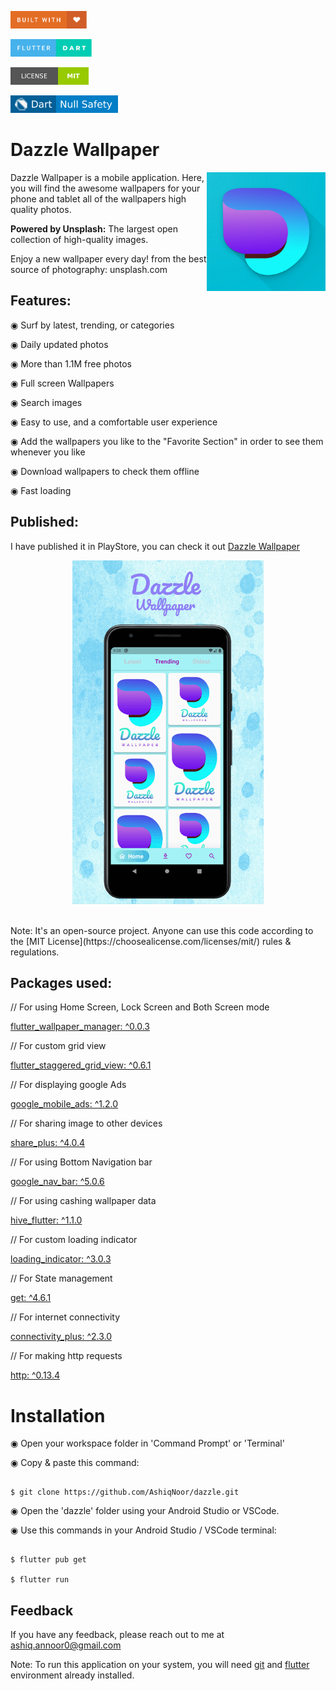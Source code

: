 
<img  src="log/git_badges/built-with-love.svg"  height="28px"/>&nbsp;&nbsp;

<img  src="log/git_badges/flutter-dart.svg"  height="28px"  />&nbsp;&nbsp;

<a  href="https://choosealicense.com/licenses/mit/"  target="_blank"><img  src="log/git_badges/license-MIT.svg"  height="28px"  /></a>&nbsp;&nbsp;

<img  src="log/git_badges/dart-null_safety-blue.svg"  height="28px"/>

  

# Dazzle Wallpaper

  

<img  align="right"  src="log/app_logo/playstore.png"  height="190"></img>

  

<p  align="justify"  >

Dazzle Wallpaper is a mobile application. Here, you will find the awesome wallpapers for your phone and tablet all of the wallpapers high quality photos.

</p>

<p  align="justify">

<b>Powered by Unsplash:</b> The largest open collection of high-quality images.

  

Enjoy a new wallpaper every day! from the best source of photography: unsplash.com

  

## Features:

  

◉ Surf by latest, trending, or categories<br>

◉ Daily updated photos<br>

◉ More than 1.1M free photos<br>

◉ Full screen Wallpapers<br>

◉ Search images<br>

◉ Easy to use, and a comfortable user experience<br>

◉ Add the wallpapers you like to the "Favorite Section" in order to see them whenever you like<br>

◉ Download wallpapers to check them offline<br>

◉ Fast loading<br>

</p>

  

## Published:

  

I have published it in PlayStore, you can check it out [Dazzle Wallpaper](https://play.google.com/store/apps/details?id=com.darkshadow.dazzle)

<p align="center">
  <img src="log/dazzle.gif" height="550">
</p>

  
  
<br>
Note: It's an open-source project. Anyone can use this code according to the [MIT License](https://choosealicense.com/licenses/mit/) rules & regulations.

  

## Packages used:

  

// For using Home Screen, Lock Screen and Both Screen mode<br>

[flutter_wallpaper_manager: ^0.0.3](https://pub.dev/packages/flutter_wallpaper_manager)<br>

// For custom grid view<br>

[flutter_staggered_grid_view: ^0.6.1](https://pub.dev/packages/flutter_staggered_grid_view)<br>

// For displaying google Ads<br>

[google_mobile_ads: ^1.2.0](https://pub.dev/packages/google_mobile_ads)<br>

// For sharing image to other devices<br>

[share_plus: ^4.0.4](https://pub.dev/packages/share_plus)<br>

// For using Bottom Navigation bar<br>

[google_nav_bar: ^5.0.6](https://pub.dev/packages?q=google_nav_bar)<br>

// For using cashing wallpaper data<br>

[hive_flutter: ^1.1.0](https://pub.dev/packages/hive_flutter)<br>

// For custom loading indicator<br>

[loading_indicator: ^3.0.3](https://pub.dev/packages/loading_indicator)<br>

// For State management<br>

[get: ^4.6.1](https://pub.dev/packages/get)<br>

// For internet connectivity<br>

[connectivity_plus: ^2.3.0](https://pub.dev/packages/connectivity_plus)

// For making http requests<br>

[http: ^0.13.4](https://pub.dev/packages/http)<br>

  
  

# Installation

  

◉ Open your workspace folder in 'Command Prompt' or 'Terminal'

◉ Copy & paste this command:

  

```

$ git clone https://github.com/AshiqNoor/dazzle.git

```

  

◉ Open the 'dazzle' folder using your Android Studio or VSCode.

◉ Use this commands in your Android Studio / VSCode terminal:

  

```

$ flutter pub get

$ flutter run

```

  

## Feedback

  

If you have any feedback, please reach out to me at ashiq.annoor0@gmail.com

  
  

Note: To run this application on your system, you will need [git](https://git-scm.com/) and [flutter](https://docs.flutter.dev/get-started/install) environment already installed.